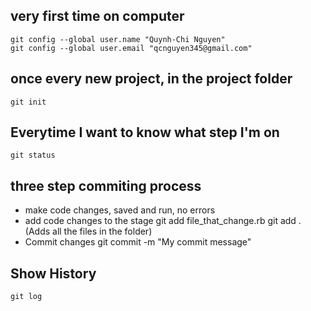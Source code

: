 very first time on computer
---------------------------------
    git config --global user.name "Quynh-Chi Nguyen"
    git config --global user.email "qcnguyen345@gmail.com"

once every new project, in the project folder
---------------------------------------------
    git init 
Everytime I want to know what step I'm on
---------------------------------------------

    git status

three step commiting process
-----------------------------

* make code changes, saved and run, no errors
* add code changes to the stage
    git add file_that_change.rb
    git add . (Adds all the files in the folder)
* Commit changes
    git commit -m "My commit message"


Show History 
---------------------------------
    git log
